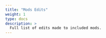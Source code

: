 ```yaml
---
title: "Mods Edits"
weight: 1
type: docs
description: >
  Full list of edits made to included mods.
---
```


